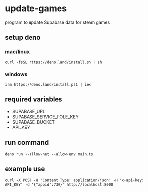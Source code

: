 # update-games
program to update Supabase data for steam games

## setup deno
### mac/linux
```
curl -fsSL https://deno.land/install.sh | sh
```
### windows
```
irm https://deno.land/install.ps1 | iex
```

## required variables
- SUPABASE_URL
- SUPABASE_SERVICE_ROLE_KEY
- SUPABASE_BUCKET
- API_KEY

## run command
```
deno run --allow-net --allow-env main.ts
```

## example use
```
curl -X POST -H 'Content-Type: application/json' -H 'x-api-key: API_KEY' -d '{"appid":730}' http://localhost:8000
```
